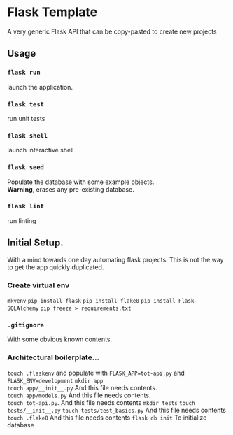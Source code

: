 # Flask Template
A very generic Flask API that can be copy-pasted to create new projects

## Usage
### `flask run` 
launch the application.

### `flask test`
run unit tests

### `flask shell`
launch interactive shell

### `flask seed`
Populate the database with some example objects.  
**Warning**, erases any pre-existing database.

### `flask lint`
run linting

## Initial Setup.
With a mind towards one day automating flask projects. This is not the way to get the app quickly duplicated.

### Create virtual env
`mkvenv`
`pip install flask`
`pip install flake8`
`pip install Flask-SQLAlchemy`
`pip freeze > requirements.txt`

### `.gitignore`
With some obvious known contents.

### Architectural boilerplate...
`touch .flaskenv` and populate with `FLASK_APP=tot-api.py` and `FLASK_ENV=development`
`mkdir app`  
`touch app/__init__.py` And this file needs contents.  
`touch app/models.py` And this file needs contents.  
`touch tot-api.py`. And this file needs contents
`mkdir tests`
`touch tests/__init__.py`
`touch tests/test_basics.py` And this file needs contents
`touch .flake8` And this file needs contents
`flask db init` To initialize database
